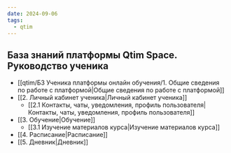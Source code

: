 ```yaml
---
date: 2024-09-06
tags:
  - qtim
---
```

## База знаний платформы Qtim Space. Руководство ученика

- [[qtim/БЗ Ученика платформы онлайн обучения/1. Общие сведения по работе с платформой|Общие сведения по работе с платформой]]
- [[2. Личный кабинет ученика|Личный кабинет ученика]]
	- [[2.1 Контакты, чаты, уведомления, профиль пользователя|Контакты, чаты, уведомления, профиль пользователя]]
- [[3. Обучение|Обучение]]
	- [[3.1 Изучение материалов курса|Изучение материалов курса]]
- [[4. Расписание|Расписание]]
- [[5. Дневник|Дневник]]
